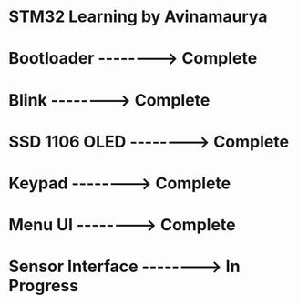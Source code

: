 # STM32 Learning by Avinamaurya

# Bootloader            -------->   Complete
# Blink                 -------->   Complete
# SSD 1106 OLED         -------->   Complete
# Keypad                -------->   Complete
# Menu UI               -------->   Complete
# Sensor Interface      -------->   In Progress
